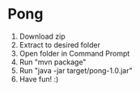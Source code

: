 # Pong

1) Download zip
2) Extract to desired folder
3) Open folder in Command Prompt
4) Run "mvn package"
5) Run "java -jar target/pong-1.0.jar"
6) Have fun! :)
